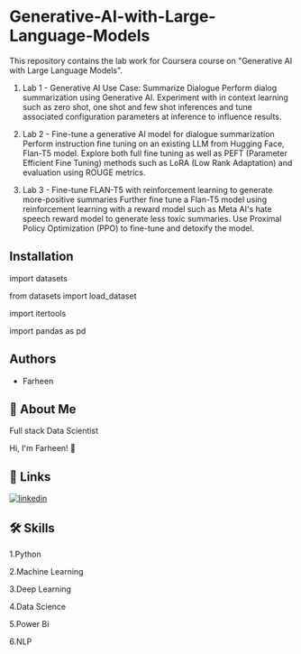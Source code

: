 
# Generative-AI-with-Large-Language-Models
This repository contains the lab work for Coursera course on "Generative AI with Large Language Models".

1. Lab 1 - Generative AI Use Case: Summarize Dialogue
Perform dialog summarization using Generative AI. Experiment with in context learning such as zero shot, one shot and few shot inferences and tune associated configuration parameters at inference to influence results.

2. Lab 2 - Fine-tune a generative AI model for dialogue summarization
Perform instruction fine tuning on an existing LLM from Hugging Face, Flan-T5 model. Explore both full fine tuning as well as PEFT (Parameter Efficient Fine Tuning) methods such as LoRA (Low Rank Adaptation) and evaluation using ROUGE metrics.

3. Lab 3 - Fine-tune FLAN-T5 with reinforcement learning to generate more-positive summaries
Further fine tune a Flan-T5 model using reinforcement learning with a reward model such as Meta AI's hate speech reward model to generate less toxic summaries. Use Proximal Policy Optimization (PPO) to fine-tune and detoxify the model.

## Installation

import datasets

from datasets import load_dataset

import itertools

import pandas as pd






## Authors

- Farheen


## 🚀 About Me
Full stack Data Scientist

Hi, I'm Farheen! 👋


## 🔗 Links
[![linkedin](https://img.shields.io/badge/linkedin-0A66C2?style=for-the-badge&logo=linkedin&logoColor=white)](https://www.linkedin.com/in/farheen-shaukat-83a7b9b6)


## 🛠 Skills
1.Python

2.Machine Learning

3.Deep Learning

4.Data Science

5.Power Bi

6.NLP



